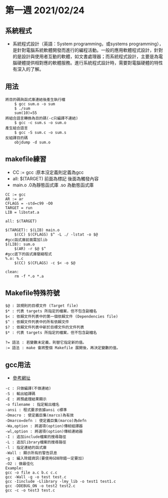 # 第一週 2021/02/24
## 系統程式
* 系統程式設計（英語：System programming，或systems programming），是針對電腦系統軟體開發而進行的編程活動。一般的應用軟體程式設計，針對的是設計與使用者互動的軟體，如文書處理器；而系統程式設計，主要是為電腦硬體提供相對應的軟體服務。進行系統程式設計時，需要對電腦硬體的特性有深入的了解。

## 用法
```
將目的碼與函式庫連結後產生執行檔
    $ gcc sum.o -o sum
    $ ./sum
    sum(10)=55
將組合語言轉換為目的碼(-c只編譯不連結)
    $ gcc -c sum.s -o sum.o
產生組合語言
    $ gcc -S sum.c -o sum.s
反組譯目的碼
    objdump -d sum.o
```
## makefile練習
* CC := gcc  :原本沒定義則定義為gcc
* all: $(TARGET) 前面為標記 後面為觸發內容
* main.o .0為靜態函式庫 .so 為動態函式庫
```
CC := gcc 
AR := ar
CFLAGS = -std=c99 -O0
TARGET = run
LIB = libstat.a

all: $(TARGET)

$(TARGET): $(LIB) main.o
	$(CC) $(CFLAGS) $^ -L ./ -lstat -o $@
#gcc函式庫前面需加lib
$(LIB): sum.o
	$(AR) -r $@ $^
#gcc底下的函式庫壓縮程式
%.o: %.c
	$(CC) $(CFLAGS) -c $< -o $@

clean:
	rm -f *.o *.a
```
## Makefile特殊符號
```
$@ : 該規則的目標文件 (Target file)
$* : 代表 targets 所指定的檔案，但不包含副檔名
$< : 依賴文件列表中的第一個依賴文件 (Dependencies file)
$^ : 依賴文件列表中的所有依賴文件
$? : 依賴文件列表中新於目標文件的文件列表
$* : 代表 targets 所指定的檔案，但不包含副檔名

?= 語法 : 若變數未定義，則替它指定新的值。
:= 語法 : make 會將整個 Makefile 展開後，再決定變數的值。
```
## gcc用法
* [參考網址](https://omusico.pixnet.net/blog/post/25368607)
```
-c : 只做編譯(不做連結)
-S : 輸出組譯碼
-E : 將預處理結果顯示
-o filename : 指定輸出檔名
-ansi : 程式要求依據ansi c標準
-Dmacro : 使定義巨集(marco)為有效
-Dmarco=defn : 使定義巨集(marco)為defn
-Wa,option : 將選項(option)傳給組譯器
-wl,option : 將選項(option)傳給連結器
-I : 追加include檔案的搜尋路徑
-L : 追加library檔案的搜尋路徑
-l : 指定連結的函式庫
-Wall : 顯示所有的警告訊息
-g : 編入除錯資訊(要使用GDB除錯一定要加)
-O2 : 做最佳化
Example:
gcc -o file a.c b.c c.c
gcc -Wall -g -o test test.c
gcc -Iinclude -Llibrary -lmy_lib -o test1 test1.c
gcc -DDEBUG_ON -o test2 test2.c
gcc -c -o test3 test.c
```